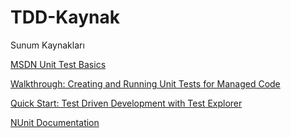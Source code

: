 # TDD-Kaynak
Sunum Kaynakları

[MSDN Unit Test Basics](https://msdn.microsoft.com/en-us/library/hh694602.aspx, "Unit test temellleri")

[Walkthrough: Creating and Running Unit Tests for Managed Code](https://msdn.microsoft.com/en-us/library/ms182532.aspx)

[Quick Start: Test Driven Development with Test Explorer](https://msdn.microsoft.com/en-us/library/hh212233.aspx, "Test Explorer")

[NUnit Documentation](https://github.com/nunit/docs/wiki/NUnit-Documentation)
